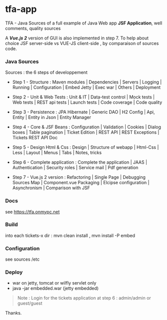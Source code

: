 # tfa-app

TFA - Java Sources of a full example of Java Web app
**JSF Application**, well comments, quality sources 

A ***Vue.js 2*** version of GUI is also implemented in step 7.
To help about choice   JSF server-side   vs     VUE-JS client-side , 
by comparaison of sources code.

### Java Sources

Sources : the 6 steps of developpement 
    
- Step 1 - Structure : Maven modules | Dependencies | Servers 
         | Logging | Running | Configuration | Embed Jetty 
		 | Exec war | Others | Deployment
		 
- Step 2 - Unit & Web Tests : Unit & IT | Data-test control 
         | Mock tests | Web tests | REST api tests | Launch tests 
		 | Code coverage | Code quality
		 
- Step 3 - Persistence : JPA Hibernate | Generic DAO 
         | H2 Config | Api, Entity | Entity in Json 
		 | Entity Manager
		 
- Step 4 - Core & JSF Beans : Configuration | Validation | Cookies 
         | Dialog boxes | Table pagination | Ticket Edition | REST API 
		 | REST Exceptions | Tickets REST API Doc
		 
- Step 5 - Design Html & Css : Design | Structure of webapp | Html-Css 
         | Less | Layout | Menus | Tabs | Notes, tricks
		 
- Step 6 - Complete application : Complete the application 
         | JAAS | Authentication | Security roles 
		 | Service mail | Pdf generation
		 
- Step 7 - Vue.js 2 version : Refactoring | Single Page 
	 | Debugging Sources Map | Component.vue Packaging | Elcipse configuration
	 | Asynchronism | Comparison with JSF

### Docs 
   see https://tfa.onmypc.net   
   
### Build

   into each tickets-x dir :   mvn clean install , mvn install -P embed
      
### Configuration 

   see sources /etc

### Deploy 

   - war on jetty, tomcat or wilfly servlet only
   - java -jar embedded.war   (jetty embedded) 
		 
> Note : Login for the tickets application at step 6 : admin/admin  or  guest/guest
                    
Thanks.
